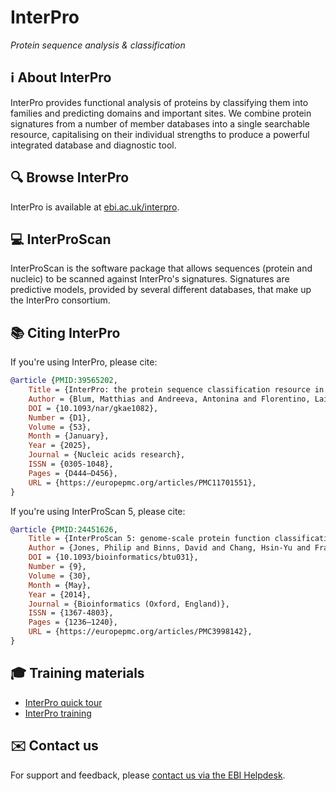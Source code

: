 # InterPro

*Protein sequence analysis & classification*

## ℹ️ About InterPro

InterPro provides functional analysis of proteins by classifying them into families and predicting domains and important sites. 
We combine protein signatures from a number of member databases into a single searchable resource, 
capitalising on their individual strengths to produce a powerful integrated database and diagnostic tool. 

## 🔍 Browse InterPro

InterPro is available at [ebi.ac.uk/interpro](https://www.ebi.ac.uk/interpro/).

## 💻 InterProScan

InterProScan is the software package that allows sequences (protein and nucleic) to be scanned against InterPro's signatures. 
Signatures are predictive models, provided by several different databases, that make up the InterPro consortium.

## 📚 Citing InterPro

If you're using InterPro, please cite:

```bibtex
@article {PMID:39565202,
	Title = {InterPro: the protein sequence classification resource in 2025},
	Author = {Blum, Matthias and Andreeva, Antonina and Florentino, Laise Cavalcanti and Chuguransky, Sara Rocio and Grego, Tiago and Hobbs, Emma and Pinto, Beatriz Lazaro and Orr, Ailsa and Paysan-Lafosse, Typhaine and Ponamareva, Irina and Salazar, Gustavo A and Bordin, Nicola and Bork, Peer and Bridge, Alan and Colwell, Lucy and Gough, Julian and Haft, Daniel H and Letunic, Ivica and Llinares-López, Felipe and Marchler-Bauer, Aron and Meng-Papaxanthos, Laetitia and Mi, Huaiyu and Natale, Darren A and Orengo, Christine A and Pandurangan, Arun P and Piovesan, Damiano and Rivoire, Catherine and Sigrist, Christian J A and Thanki, Narmada and Thibaud-Nissen, Françoise and Thomas, Paul D and Tosatto, Silvio C E and Wu, Cathy H and Bateman, Alex},
	DOI = {10.1093/nar/gkae1082},
	Number = {D1},
	Volume = {53},
	Month = {January},
	Year = {2025},
	Journal = {Nucleic acids research},
	ISSN = {0305-1048},
	Pages = {D444—D456},
	URL = {https://europepmc.org/articles/PMC11701551},
}
```

If you're using InterProScan 5, please cite:

```bibtex
@article {PMID:24451626,
	Title = {InterProScan 5: genome-scale protein function classification},
	Author = {Jones, Philip and Binns, David and Chang, Hsin-Yu and Fraser, Matthew and Li, Weizhong and McAnulla, Craig and McWilliam, Hamish and Maslen, John and Mitchell, Alex and Nuka, Gift and Pesseat, Sebastien and Quinn, Antony F and Sangrador-Vegas, Amaia and Scheremetjew, Maxim and Yong, Siew-Yit and Lopez, Rodrigo and Hunter, Sarah},
	DOI = {10.1093/bioinformatics/btu031},
	Number = {9},
	Volume = {30},
	Month = {May},
	Year = {2014},
	Journal = {Bioinformatics (Oxford, England)},
	ISSN = {1367-4803},
	Pages = {1236—1240},
	URL = {https://europepmc.org/articles/PMC3998142},
}
```

## 🎓 Training materials

- [InterPro quick tour](https://www.ebi.ac.uk/training/online/courses/interpro-quick-tour/)
- [InterPro training](https://www.ebi.ac.uk/training/services/interpro)


## ✉️ Contact us

For support and feedback, please [contact us via the EBI Helpdesk](https://www.ebi.ac.uk/support/interpro).
